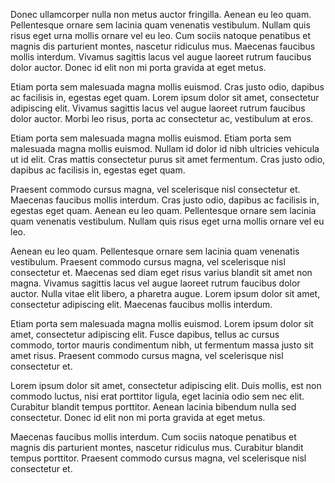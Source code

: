 Donec ullamcorper nulla non metus auctor fringilla. Aenean eu leo quam. Pellentesque ornare sem lacinia quam venenatis vestibulum. Nullam quis risus eget urna mollis ornare vel eu leo. Cum sociis natoque penatibus et magnis dis parturient montes, nascetur ridiculus mus. Maecenas faucibus mollis interdum. Vivamus sagittis lacus vel augue laoreet rutrum faucibus dolor auctor. Donec id elit non mi porta gravida at eget metus.

Etiam porta sem malesuada magna mollis euismod. Cras justo odio, dapibus ac facilisis in, egestas eget quam. Lorem ipsum dolor sit amet, consectetur adipiscing elit. Vivamus sagittis lacus vel augue laoreet rutrum faucibus dolor auctor. Morbi leo risus, porta ac consectetur ac, vestibulum at eros.

Etiam porta sem malesuada magna mollis euismod. Etiam porta sem malesuada magna mollis euismod. Nullam id dolor id nibh ultricies vehicula ut id elit. Cras mattis consectetur purus sit amet fermentum. Cras justo odio, dapibus ac facilisis in, egestas eget quam.

Praesent commodo cursus magna, vel scelerisque nisl consectetur et. Maecenas faucibus mollis interdum. Cras justo odio, dapibus ac facilisis in, egestas eget quam. Aenean eu leo quam. Pellentesque ornare sem lacinia quam venenatis vestibulum. Nullam quis risus eget urna mollis ornare vel eu leo.

Aenean eu leo quam. Pellentesque ornare sem lacinia quam venenatis vestibulum. Praesent commodo cursus magna, vel scelerisque nisl consectetur et. Maecenas sed diam eget risus varius blandit sit amet non magna. Vivamus sagittis lacus vel augue laoreet rutrum faucibus dolor auctor. Nulla vitae elit libero, a pharetra augue. Lorem ipsum dolor sit amet, consectetur adipiscing elit. Maecenas faucibus mollis interdum.

Etiam porta sem malesuada magna mollis euismod. Lorem ipsum dolor sit amet, consectetur adipiscing elit. Fusce dapibus, tellus ac cursus commodo, tortor mauris condimentum nibh, ut fermentum massa justo sit amet risus. Praesent commodo cursus magna, vel scelerisque nisl consectetur et.

Lorem ipsum dolor sit amet, consectetur adipiscing elit. Duis mollis, est non commodo luctus, nisi erat porttitor ligula, eget lacinia odio sem nec elit. Curabitur blandit tempus porttitor. Aenean lacinia bibendum nulla sed consectetur. Donec id elit non mi porta gravida at eget metus.

Maecenas faucibus mollis interdum. Cum sociis natoque penatibus et magnis dis parturient montes, nascetur ridiculus mus. Curabitur blandit tempus porttitor. Praesent commodo cursus magna, vel scelerisque nisl consectetur et.